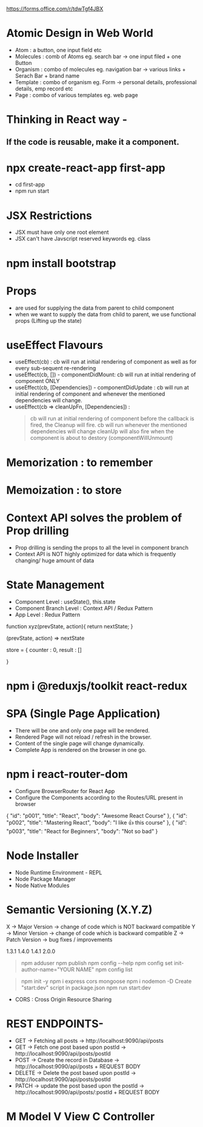 https://forms.office.com/r/tdwTgf4JBX

# Atomic Design in Web World

- Atom : a button, one input field etc
- Molecules : comb of Atoms eg. search bar -> one input filed + one Button
- Organism : combo of molecules eg. navigation bar -> various links + Serach Bar + brand name
- Template : combo of organism eg. Form -> personal details, professional details, emp record etc
- Page : combo of various templates eg. web page

# Thinking in React way -

## If the code is reusable, make it a component.

# npx create-react-app first-app

- cd first-app
- npm run start

# JSX Restrictions

- JSX must have only one root element
- JSX can't have Javscript reserved keywords eg. class

# npm install bootstrap

# Props

- are used for supplying the data from parent to child component
- when we want to supply the data from child to parent, we use functional props (Lifting up the state)

# useEffect Flavours

- useEffect(cb) : cb will run at initial rendering of component as well as for every sub-sequent re-rendering
- useEffect(cb, []) - componentDidMount: cb will run at initial rendering of component ONLY
- useEffect(cb, [Dependencies]) - componentDidUpdate : cb will run at initial rendering of component and whenever the mentioned dependencies will change.
- useEffect(cb => cleanUpFn, [Dependencies]) :
  > cb will run at initial rendering of component
  > before the callback is fired, the Cleanup will fire.
  > cb will run whenever the mentioned dependencies will change
  > cleanUp will also fire when the component is about to destory (componentWillUnmount)

# Memorization : to remember

# Memoization : to store

# Context API solves the problem of Prop drilling

- Prop drilling is sending the props to all the level in component branch
- Context API is NOT highly optimized for data which is frequently changing/ huge amount of data

# State Management

- Component Level : useState(), this.state
- Component Branch Level : Context API / Redux Pattern
- App Level : Redux Pattern

function xyz(prevState, action){
return nextState;
}

(prevState, action) => nextState

store = {
counter : 0,
result : []

}

# npm i @reduxjs/toolkit react-redux

# SPA (Single Page Application)

- There will be one and only one page will be rendered.
- Rendered Page will not reload / refresh in the browser.
- Content of the single page will change dynamically.
- Complete App is rendered on the browser in one go.

# npm i react-router-dom

- Configure BrowserRouter for React App
- Configure the Components according to the Routes/URL present in browser

{
"id": "p001",
"title": "React",
"body": "Awesome React Course"
},
{
"id": "p002",
"title": "Mastering React",
"body": "I like 👍 this course"
},
{
"id": "p003",
"title": "React for Beginners",
"body": "Not so bad"
}

# Node Installer

- Node Runtime Environment - REPL
- Node Package Manager
- Node Native Modules

# Semantic Versioning (X.Y.Z)

X -> Major Version -> change of code which is NOT backward compatible
Y -> Minor Version -> change of code which is backward compatible
Z -> Patch Version -> bug fixes / improvements

1.3.1
1.4.0
1.4.1
2.0.0

> npm adduser
> npm publish
> npm config --help
> npm config set init-author-name="YOUR NAME"
> npm config list

> npm init -y
> npm i express cors mongoose
> npm i nodemon -D
> Create "start:dev" script in package.json
> npm run start:dev

- CORS : Cross Origin Resource Sharing

# REST ENDPOINTS-

- GET -> Fetching all posts -> http://localhost:9090/api/posts
- GET -> Fetch one post based upon postId -> http://localhost:9090/api/posts/postId
- POST -> Create the record in Database -> http://localhost:9090/api/posts + REQUEST BODY
- DELETE -> Delete the post based upon postId -> http://localhost:9090/api/posts/postId
- PATCH -> update the post based upon the postId -> http://localhost:9090/api/posts/:postId + REQUEST BODY

# M Model V View C Controller
